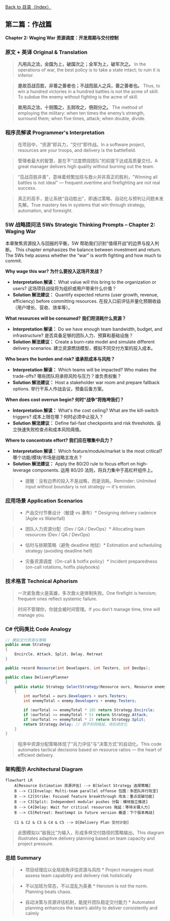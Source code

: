 [Back to 目录（Index）](https://github.com/uwspstar/The-Programmer-s-Art-of-War/blob/main/Index.md)

## 第二篇：作战篇

**Chapter 2: Waging War**
**资源调度：开发周期与交付控制**

### 原文 + 英译 Original & Translation

> **凡用兵之法，全国为上，破国次之；全军为上，破军次之。** In the operations of war, the best policy is to take a state intact; to ruin it is inferior.

> **是故百战百胜，非善之善者也；不战而屈人之兵，善之善者也。** Thus, to win a hundred victories in a hundred battles is not the acme of skill. To subdue the enemy without fighting is the acme of skill.

> **故用兵之法，十则围之，五则攻之，倍则分之。** The method of employing the military: when ten times the enemy’s strength, surround them; when five times, attack; when double, divide.

### 程序员解读 Programmer's Interpretation

> 在项目中，“资源”即兵力，“交付”即作战。In a software project, resources are your troops, and delivery is the battlefield.

> 管理者最大的智慧，是在不“过度燃烧团队”的前提下达成高质量交付。A great manager delivers high quality without burning out the team.

> “百战百胜非善”，意味着频繁加班与救火并非真正的胜利，"Winning all battles is not ideal" — frequent overtime and firefighting are not real success.

> 真正的高手，是让系统“自动胜出”，即通过策略、自动化与预判让问题未发先解。True mastery lies in systems that win through strategy, automation, and foresight.

### 5W 战略提问法 5Ws Strategic Thinking Prompts – Chapter 2: Waging War

本章聚焦资源投入与回报的平衡，5W 帮助我们识别“值得开战”的边界与投入判断。
This chapter emphasizes the balance between investment and return. The 5Ws help assess whether the “war” is worth fighting and how much to commit.

**Why wage this war? 为什么要投入这场开发战？**

* **Interpretation 解读：** What value will this bring to the organization or users?
  这场项目战役将为组织或用户带来什么价值？
* **Solution 解法建议：** Quantify expected returns (user growth, revenue, efficiency) before committing resources.
  在投入口前评估并量化预期收益（用户增长、营收、效率等）。

**What resources will be consumed? 我们将消耗什么资源？**

* **Interpretation 解读：** Do we have enough team bandwidth, budget, and infrastructure?
  是否具备足够的团队人力、预算和基础设施？
* **Solution 解法建议：** Create a burn-rate model and simulate different delivery scenarios.
  建立资源燃烧模型，模拟不同交付方案的投入成本。

**Who bears the burden and risk? 谁承担成本与风险？**

* **Interpretation 解读：** Which teams will be impacted? Who makes the trade-offs?
  哪些团队将承担风险与压力？谁负责权衡？
* **Solution 解法建议：** Host a stakeholder war room and prepare fallback options.
  举行干系人作战会议，预备后备方案。

**When does cost overrun begin? 何时“战争”将拖垮我们？**

* **Interpretation 解读：** What's the cost ceiling? What are the kill-switch triggers?
  成本上限在哪？何时必须中止投入？
* **Solution 解法建议：** Define fail-fast checkpoints and risk thresholds.
  设立快速失败检查点和成本风险阈值。

**Where to concentrate effort? 我们应在哪集中兵力？**

* **Interpretation 解读：** Which feature/module/market is the most critical? 哪个功能/模块/市场是战略主攻点？
* **Solution 解法建议：** Apply the 80/20 rule to focus effort on high-leverage components. 运用 80/20 法则，将兵力集中于高杠杆组件上。


> * 提醒：没有边界的投入不是战略，而是消耗。Reminder: Unlimited input without boundary is not strategy — it's erosion.

### 应用场景 Application Scenarios

> * 产品交付节奏设计（敏捷 vs 瀑布）* Designing delivery cadence (Agile vs Waterfall)

> * 团队人力资源分配（Dev / QA / DevOps）* Allocating team resources (Dev / QA / DevOps)

> * 估时与排期策略（避免 deadline 地狱）* Estimation and scheduling strategy (avoiding deadline hell)

> * 灾备资源调度（On-call & hotfix policy）* Incident preparedness (on-call rotations, hotfix playbooks)

### 技术格言 Technical Aphorism

> 一次紧急救火是英雄，多次救火是体制失败。One firefight is heroism; frequent ones reflect systemic failure.

> 时间不管理你，你就会被时间管理。If you don’t manage time, time will manage you.


### C# 代码类比 Code Analogy

```csharp
// 模拟交付资源与策略
public enum Strategy
{
    Encircle, Attack, Split, Delay, Retreat
}

public record Resource(int Developers, int Testers, int DevOps);

public class DeliveryPlanner
{
    public static Strategy SelectStrategy(Resource ours, Resource enemy)
    {
        int ourTotal = ours.Developers + ours.Testers;
        int enemyTotal = enemy.Developers + enemy.Testers;

        if (ourTotal >= enemyTotal * 10) return Strategy.Encircle;
        if (ourTotal >= enemyTotal * 5) return Strategy.Attack;
        if (ourTotal >= enemyTotal * 2) return Strategy.Split;
        return Strategy.Delay; // 若不利则拖延，待后续优化
    }
}
```

> 程序中资源分配策略体现了“兵力评估”与“决策方式”的自动化。This code automates tactical decisions based on resource ratios — the heart of efficient delivery.

### 架构图示 Architectural Diagram

```mermaid
flowchart LR
    A[Resource Estimation 资源评估] --> B[Select Strategy 选择策略]
    B --> C1[Envelop: Multi-team parallel offense 包围：多团队并行攻坚]
    B --> C2[Strike: Focused feature breakthrough 攻击：重点突破功能]
    B --> C3[Split: Independent modular pushes 分裂：模块独立推进]
    B --> C4[Delay: Wait for critical resources 拖延：等待关键人力]
    B --> C5[Retreat: Reattempt in future version 撤退：下个版本再战]

    C1 & C2 & C3 & C4 & C5 --> D[Delivery Plan 交付计划]
```

> 此图模拟以“敌我比”为输入，形成多样交付路径的策略输出。This diagram illustrates adaptive delivery planning based on team capacity and project pressure.

### 总结 Summary

> * 项目经理应以全局视角评估资源与风险 * Project managers must assess team capability and delivery risk holistically

> * 不以加班为常态，不以混乱为英勇 * Heroism is not the norm. Planning beats chaos.

> * 自动决策与资源评估机制，能提升团队稳定交付能力 * Automated planning enhances the team’s ability to deliver consistently and calmly
